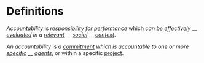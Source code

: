 # Definitions

_Accountability_ is [_responsibility_](responsibility.md) _for_ [_performance_](perform.md) which _can be_ [_effectively_](effective.md) __ [_evaluated_](evaluate.md) _in a_ [_relevant_](../../terms/relevant.md) __ [_social_](social.md) __ [_context_](context.md).

_An accountability_ is _a_ [_commitment_](https://github.com/gcassel/Modular-Organization-Terminology/blob/master/terms/commit.md) _which is accountable to one or more_ [_specific_](https://github.com/gcassel/Modular-Organization-Terminology/blob/master/terms/specific.md) __ [_agents_](https://github.com/gcassel/Modular-Organization-Terminology/blob/master/terms/agent.md), or within a specific [project](https://github.com/gcassel/Modular-Organization-Terminology/blob/master/terms/project.md).
